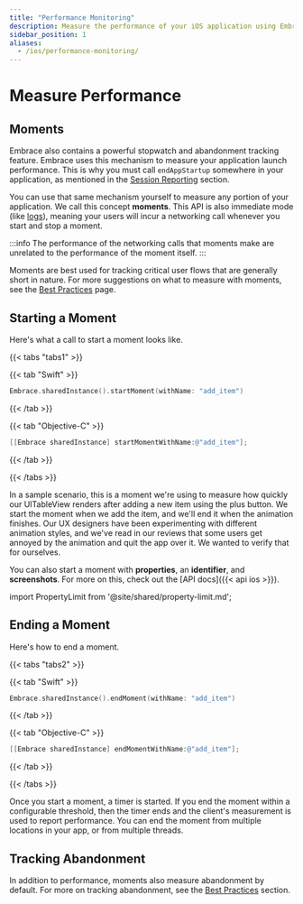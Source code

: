 ```yaml
---
title: "Performance Monitoring"
description: Measure the performance of your iOS application using Embrace
sidebar_position: 1
aliases:
  - /ios/performance-monitoring/
---
```


# Measure Performance

## Moments

Embrace also contains a powerful stopwatch and abandonment tracking feature.
Embrace uses this mechanism to measure your application launch performance. This is why you must call `endAppStartup` somewhere in your application, as mentioned in the [Session Reporting](/ios/integration/session-reporting) section.

You can use that same mechanism yourself to measure any portion of your application. We call this concept **moments**. This API is also immediate mode (like [logs](/ios/integration/log-message-api)), meaning your users will incur a networking call whenever you start and stop a moment.

:::info
The performance of the networking calls that moments make are unrelated to the performance of the moment itself.
:::

Moments are best used for tracking critical user flows that are generally short in nature.
For more suggestions on what to measure with moments, see the [Best Practices](/best-practices/app-performance#keep-it-short) page.

## Starting a Moment

Here's what a call to start a moment looks like.

{{< tabs "tabs1" >}}

{{< tab "Swift" >}}

```swift
Embrace.sharedInstance().startMoment(withName: "add_item")
```

{{< /tab >}}

{{< tab "Objective-C" >}}

```objectivec
[[Embrace sharedInstance] startMomentWithName:@"add_item"];
```

{{< /tab >}}

{{< /tabs >}}

In a sample scenario, this is a moment we're using to measure how quickly our UITableView renders after adding a new item using the plus button.
We start the moment when we add the item, and we'll end it when the animation finishes.
Our UX designers have been experimenting with different animation styles, and we've read in our reviews that some users get annoyed by the animation and quit the app over it.
We wanted to verify that for ourselves.

You can also start a moment with **properties**, an **identifier**, and **screenshots**.
For more on this, check out the [API docs]({{< api ios >}}).

import PropertyLimit from '@site/shared/property-limit.md';

<PropertyLimit />

## Ending a Moment

Here's how to end a moment.

{{< tabs "tabs2" >}}

{{< tab "Swift" >}}

```swift
Embrace.sharedInstance().endMoment(withName: "add_item")
```

{{< /tab >}}

{{< tab "Objective-C" >}}

```objectivec
[[Embrace sharedInstance] endMomentWithName:@"add_item"];
```

{{< /tab >}}

{{< /tabs >}}

Once you start a moment, a timer is started.
If you end the moment within a configurable threshold, then the timer ends and the client's measurement is used to report performance.
You can end the moment from multiple locations in your app, or from multiple threads. 

## Tracking Abandonment

In addition to performance, moments also measure abandonment by default. 
For more on tracking abandonment, see the [Best Practices](/best-practices/app-performance) section.
